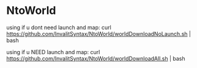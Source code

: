 # NtoWorld

using if u dont need launch and map:
curl https://github.com/InvalitSyntax/NtoWorld/worldDownloadNoLaunch.sh | bash


using if u NEED launch and map:
curl https://github.com/InvalitSyntax/NtoWorld/worldDownloadAll.sh | bash